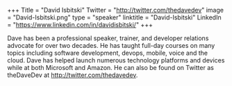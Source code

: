 +++
Title = "David Isbitski"
Twitter = "http://twitter.com/thedavedev"
image = "David-Isbitski.png"
type = "speaker"
linktitle = "David-Isbitski"
LinkedIn = "https://www.linkedin.com/in/davidisbitski/"
+++

Dave has been a professional speaker, trainer, and developer relations advocate for over two decades. He has taught full-day courses on many topics including software development, devops, mobile, voice and the cloud. Dave has helped launch numerous technology platforms and devices while at both Microsoft and Amazon. He can also be found on Twitter as theDaveDev at http://twitter.com/thedavedev. 
